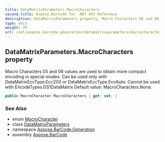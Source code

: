```yaml
---
title: DataMatrixParameters.MacroCharacters
second_title: Aspose.BarCode for .NET API Reference
description: DataMatrixParameters property. Macro Characters 05 and 06 values are used to obtain more compact encoding in special modes. Can be used only with DataMatrixEccType.Ecc200 or DataMatrixEccType.EccAuto. Cannot be used with EncodeTypes.GS1DataMatrix Default value MacroCharacters.None
type: docs
weight: 70
url: /net/aspose.barcode.generation/datamatrixparameters/macrocharacters/
---
```

## DataMatrixParameters.MacroCharacters property

Macro Characters 05 and 06 values are used to obtain more compact encoding in special modes. Can be used only with DataMatrixEccType.Ecc200 or DataMatrixEccType.EccAuto. Cannot be used with EncodeTypes.GS1DataMatrix Default value: MacroCharacters.None.

```csharp
public MacroCharacter MacroCharacters { get; set; }
```

### See Also

* enum [MacroCharacter](../../macrocharacter/)
* class [DataMatrixParameters](../)
* namespace [Aspose.BarCode.Generation](../../../aspose.barcode.generation/)
* assembly [Aspose.BarCode](../../../)


